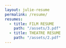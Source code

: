 ```yaml
---
layout: julie-resume
permalink: /resume/
resumes:
  - title: FILM RESUME
    path: "/assets/3.pdf"
  - title: THEATRE RESUME
    path: "/assets/2.pdf"
---
```

